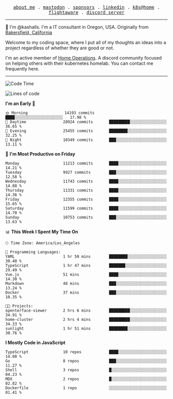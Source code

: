 <p align="center">
  <samp>
    <a href="https://jordanjones.org/">about me</a> .
    <a rel="me" href="https://mastodon.social/@kashall">mastodon</a> .
    <a href="https://github.com/sponsors/kashalls">sponsors</a> .
    <a href="https://linkedin.com/in/jordpjones">linkedin</a> .
    <a href="https://github.com/kashalls/home-cluster">k8s@home</a> .
    <a href="https://flightaware.com/adsb/stats/user/kashalls">flightaware</a> .
    <a href="https://discord.gg/V2WrCfqba9">discord server</a>
  </samp>
</p>

----------------------------------------------------------------

:wave: I'm @kashalls. I'm a IT consultant in Oregon, USA. Originally from [Bakersfield, California](https://maps.app.goo.gl/QQMtywTWghpXB6Tu6)

Welcome to my coding space, where I put all of my thoughts an ideas into a project regardless of whether they are good or not.

I'm an active member of [Home Operations](https://discord.gg/home-operations). A discord community focused on helping others with their kubernetes homelab. You can contact me frequently here.

----------------------------------------------------------------
<!--START_SECTION:waka-->
![Code Time](http://img.shields.io/badge/Code%20Time-2%2C225%20hrs%2025%20mins-blue)

![Lines of code](https://img.shields.io/badge/From%20Hello%20World%20I%27ve%20Written-11.1%20million%20lines%20of%20code-blue)

**I'm an Early 🐤** 

```text
🌞 Morning                14193 commits       ████░░░░░░░░░░░░░░░░░░░░░   17.98 % 
🌆 Daytime                28924 commits       █████████░░░░░░░░░░░░░░░░   36.65 % 
🌃 Evening                25455 commits       ████████░░░░░░░░░░░░░░░░░   32.25 % 
🌙 Night                  10349 commits       ███░░░░░░░░░░░░░░░░░░░░░░   13.11 % 
```
📅 **I'm Most Productive on Friday** 

```text
Monday                   11213 commits       ████░░░░░░░░░░░░░░░░░░░░░   14.21 % 
Tuesday                  9927 commits        ███░░░░░░░░░░░░░░░░░░░░░░   12.58 % 
Wednesday                11743 commits       ████░░░░░░░░░░░░░░░░░░░░░   14.88 % 
Thursday                 11331 commits       ████░░░░░░░░░░░░░░░░░░░░░   14.36 % 
Friday                   12355 commits       ████░░░░░░░░░░░░░░░░░░░░░   15.65 % 
Saturday                 11599 commits       ████░░░░░░░░░░░░░░░░░░░░░   14.70 % 
Sunday                   10753 commits       ███░░░░░░░░░░░░░░░░░░░░░░   13.63 % 
```


📊 **This Week I Spent My Time On** 

```text
🕑︎ Time Zone: America/Los_Angeles

💬 Programming Languages: 
YAML                     1 hr 50 mins        ████████░░░░░░░░░░░░░░░░░   30.40 % 
TypeScript               1 hr 47 mins        ███████░░░░░░░░░░░░░░░░░░   29.49 % 
Vue.js                   51 mins             ████░░░░░░░░░░░░░░░░░░░░░   14.30 % 
Markdown                 48 mins             ███░░░░░░░░░░░░░░░░░░░░░░   13.24 % 
Docker                   37 mins             ███░░░░░░░░░░░░░░░░░░░░░░   10.35 % 

🐱‍💻 Projects: 
openterface-viewer       2 hrs 6 mins        █████████░░░░░░░░░░░░░░░░   34.91 % 
home-cluster             2 hrs 4 mins        █████████░░░░░░░░░░░░░░░░   34.33 % 
sunlight                 1 hr 51 mins        ████████░░░░░░░░░░░░░░░░░   30.76 % 
```

**I Mostly Code in JavaScript** 

```text
TypeScript               10 repos            ████░░░░░░░░░░░░░░░░░░░░░   14.08 % 
Go                       8 repos             ███░░░░░░░░░░░░░░░░░░░░░░   11.27 % 
Shell                    3 repos             █░░░░░░░░░░░░░░░░░░░░░░░░   04.23 % 
MDX                      2 repos             █░░░░░░░░░░░░░░░░░░░░░░░░   02.82 % 
Dockerfile               1 repo              ░░░░░░░░░░░░░░░░░░░░░░░░░   01.41 % 
```




<!--END_SECTION:waka-->